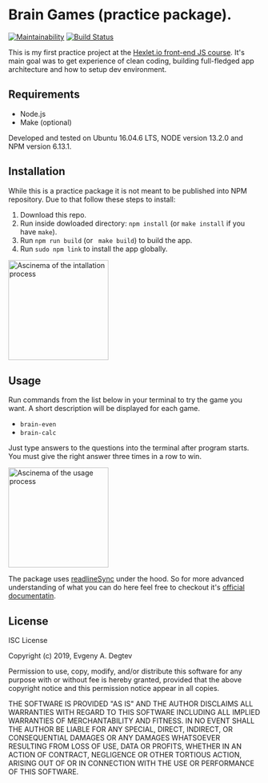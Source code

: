 # Brain Games (practice package).

[![Maintainability](https://api.codeclimate.com/v1/badges/a99a88d28ad37a79dbf6/maintainability)](https://codeclimate.com/github/codeclimate/codeclimate/maintainability)
[![Build Status](https://travis-ci.org/DaggLo/frontend-project-lvl1.svg?branch=master)](https://travis-ci.org/DaggLo/frontend-project-lvl1)

This is my first practice project at the [Hexlet.io front-end JS course](https://ru.hexlet.io/professions/frontend/projects/44).
It's main goal was to get experience of clean coding, building full-fledged app architecture and how to setup dev environment.

## Requirements
- Node.js
- Make (optional)

Developed and tested on Ubuntu 16.04.6 LTS, NODE version 13.2.0 and NPM version 6.13.1.

## Installation
While this is a practice package it is not meant to be published into NPM repository. Due to that follow these steps to install:
1. Download this repo.
2. Run inside dowloaded directory: `npm install` (or `make install` if you have `make`).
3. Run `npm run build` (or ` make build`) to build the app.
4. Run `sudo npm link` to install the app globally.

<a href="https://asciinema.org/a/XpFytfUP8BaM6MB8syTp4haF7" target="_blank"><img src="https://asciinema.org/a/XpFytfUP8BaM6MB8syTp4haF7.svg" alt="Ascinema of the intallation process" width="200px"/></a>

## Usage
Run commands from the list below in your terminal to try the game you want. A short description will be displayed for each game.
- `brain-even`
- `brain-calc`

Just type answers to the questions into the terminal after program starts. You must give the right answer three times in a row to win.

<a href="https://asciinema.org/a/4Slbojfj9j4LFi3VChTANEPEC" target="_blank"><img src="https://asciinema.org/a/4Slbojfj9j4LFi3VChTANEPEC.svg" alt="Ascinema of the usage process" width="200px"/></a>

The package uses [readlineSync](https://github.com/anseki/readline-sync) under the hood.
So for more advanced understanding of what you can do here feel free to checkout it's [official documentatin](https://github.com/anseki/readline-sync/blob/master/README.md).

## License
ISC License

Copyright (c) 2019, Evgeny A. Degtev

Permission to use, copy, modify, and/or distribute this software for any
purpose with or without fee is hereby granted, provided that the above
copyright notice and this permission notice appear in all copies.

THE SOFTWARE IS PROVIDED "AS IS" AND THE AUTHOR DISCLAIMS ALL WARRANTIES
WITH REGARD TO THIS SOFTWARE INCLUDING ALL IMPLIED WARRANTIES OF
MERCHANTABILITY AND FITNESS. IN NO EVENT SHALL THE AUTHOR BE LIABLE FOR
ANY SPECIAL, DIRECT, INDIRECT, OR CONSEQUENTIAL DAMAGES OR ANY DAMAGES
WHATSOEVER RESULTING FROM LOSS OF USE, DATA OR PROFITS, WHETHER IN AN
ACTION OF CONTRACT, NEGLIGENCE OR OTHER TORTIOUS ACTION, ARISING OUT OF
OR IN CONNECTION WITH THE USE OR PERFORMANCE OF THIS SOFTWARE.
